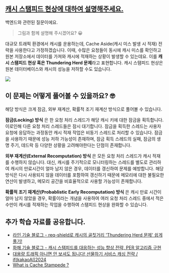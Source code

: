 ## [캐시 스탬피드 현상에 대하여 설명해주세요.](https://www.maeil-mail.kr/question/132)

백엔드와 관련된 질문이에요.

> 그림과 함께 설명해 주시겠어요? 😀

대규모 트래픽 환경에서 캐시를 운용하는데, Cache Aside(캐시 미스 발생 시 적재) 전략을 사용한다고 가정하겠습니다. 이때, 수많은 요청들이 동시에 캐시 미스를 확인하고 원본 저장소에서 데이터를 가져와 캐시에 적재하는 상황이 발생할 수 있는데요. 이를 **캐시 스탬피드 현상 혹은 Thundering Herd 문제**라고 표현합니다. 캐시 스탬피드 현상은 원본 데이터베이스와 캐시의 성능을 저하할 수도 있습니다.

![](https://github.com/user-attachments/assets/d914948a-3d57-429c-9720-108d2c989cf5)

## 이 문제는 어떻게 풀어볼 수 있을까요? 🤓

해당 방식은 크게 잠금, 외부 재계산, 확률적 조기 재계산 방식으로 풀어볼 수 있습니다.

**잠금(Locking) 방식** 은 한 요청 처리 스레드가 해당 캐시 키에 대한 잠금을 획득합니다. 이로인해 다른 요청 처리 스레드들은 잠시 대기합니다. 잠금을 획득한 스레드는 사용자 요청에 응답하는 과정동안 캐시 적재 작업은 비동기 스레드로 처리할 수 있습니다. 잠금을 사용하기 때문에 성능 저하 가능성이 존재하며, 잠금 획득 스레드의 실패, 잠금의 생명 주기, 데드락 등 다양한 상황을 고려해야한다는 단점이 존재합니다.

**외부 재계산(External Recomputation) 방식** 은 모든 요청 처리 스레드가 캐시 적재를 수행하지 않습니다. 대신, 캐시를 주기적으로 모니터링하는 스레드를 별도로 관리하여 캐시의 만료시간이 얼마 남지 않은 경우, 데이터를 갱신하여 문제를 예방합니다. 해당 방식은 다시 사용되지 않을 데이터를 포함하여 갱신하기 때문에 메모리에 대한 불필요한 연산이 발생하고, 메모리 공간을 비효율적으로 사용할 가능성이 존재합니다.

**확률적 조기 재계산(Probablistic Early Recomputation) 방식** 은 캐시 만료 시간이 얼마 남지 않았을 경우, 확률이라는 개념을 사용하여 여러 요청 처리 스레드 중에서 적은 수만이 캐시를 적재하는 작업을 수행하여 스탬피드 현상을 완화할 수 있습니다.

## 추가 학습 자료를 공유합니다.

- [라인 기술 블로그 - req-shield로 캐시의 골칫거리 'Thundering Herd 문제' 쉽게 풀기!](https://techblog.lycorp.co.jp/ko/req-saver-for-thundering-herd-problem-in-cache)
- [화해 기술 블로그 - 캐시 스탬피드를 대응하는 성능 향상 전략, PER 알고리즘 구현](https://blog.hwahae.co.kr/all/tech/14003)
- [대용량 트래픽 아니면 안 보셔도 됩니다! 선물하기 서비스 캐싱 전략 / if(kakaoAI)2024](https://youtu.be/BUV4A2F9i7w?feature=shared)
- [What is Cache Stampede ?](https://medium.com/@vaibhav0109/cache-stampede-problem-5eba782a1a4f)